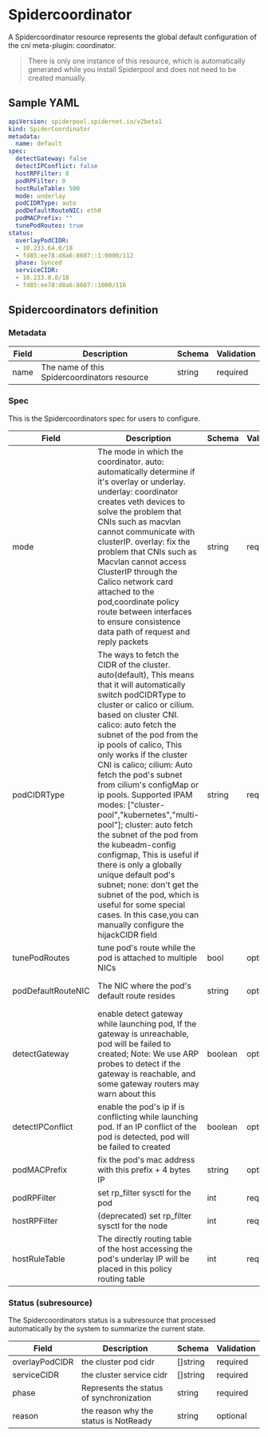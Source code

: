 # Spidercoordinator

A Spidercoordinator resource represents the global default configuration of the cni meta-plugin: coordinator.

> There is only one instance of this resource, which is automatically generated while you install Spiderpool and does not need to be created manually.

## Sample YAML

```yaml
apiVersion: spiderpool.spidernet.io/v2beta1
kind: SpiderCoordinator
metadata:
  name: default
spec:
  detectGateway: false
  detectIPConflict: false
  hostRPFilter: 0
  podRPFilter: 0
  hostRuleTable: 500
  mode: underlay
  podCIDRType: auto
  podDefaultRouteNIC: eth0
  podMACPrefix: ""
  tunePodRoutes: true
status:
  overlayPodCIDR:
  - 10.233.64.0/18
  - fd85:ee78:d8a6:8607::1:0000/112
  phase: Synced
  serviceCIDR:
  - 10.233.0.0/18
  - fd85:ee78:d8a6:8607::1000/116
```

## Spidercoordinators definition

### Metadata

| Field     | Description                                       | Schema | Validation |
|-----------|---------------------------------------------------|--------|------------|
| name      | The name of this Spidercoordinators resource      | string | required   |

### Spec

This is the Spidercoordinators spec for users to configure.

| Field              | Description                                                                                                                                                                                                                                                                                                                                                                                                                                                                                                                                                                                                                                                                                                                              | Schema  | Validation | Values                                        | Default                      |
|--------------------|------------------------------------------------------------------------------------------------------------------------------------------------------------------------------------------------------------------------------------------------------------------------------------------------------------------------------------------------------------------------------------------------------------------------------------------------------------------------------------------------------------------------------------------------------------------------------------------------------------------------------------------------------------------------------------------------------------------------------------------|---------|------------|-----------------------------------------------|------------------------------|
| mode               | The mode in which the coordinator. auto: automatically determine if it's overlay or underlay. underlay: coordinator creates veth devices to solve the problem that CNIs such as macvlan cannot communicate with clusterIP. overlay: fix the problem that CNIs such as Macvlan cannot access ClusterIP through the Calico network card attached to the pod,coordinate policy route between interfaces to ensure consistence data path of request and reply packets                                                                                                                                                                                                                                                                        | string  | require    | auto,underlay,overlay                         | auto                         |
| podCIDRType        | The ways to fetch the CIDR of the cluster. auto(default), This means that it will automatically switch podCIDRType to cluster or calico or cilium. based on cluster CNI. calico: auto fetch the subnet of the pod from the ip pools of calico, This only works if the cluster CNI is calico; cilium: Auto fetch the pod's subnet from cilium's configMap or ip pools. Supported IPAM modes: ["cluster-pool","kubernetes","multi-pool"]; cluster: auto fetch the subnet of the pod from the kubeadm-config configmap, This is useful if there is only a globally unique default pod's subnet; none: don't get the subnet of the pod, which is useful for some special cases. In this case,you can manually configure the hijackCIDR field | string  | require    | auto,cluster,calico,cilium,none               | auto                         |
| tunePodRoutes      | tune pod's route while the pod is attached to multiple NICs                                                                                                                                                                                                                                                                                                                                                                                                                                                                                                                                                                                                                                                                              | bool    | optional   | true,false                                    | true                         |
| podDefaultRouteNIC | The NIC where the pod's default route resides                                                                                                                                                                                                                                                                                                                                                                                                                                                                                                                                                                                                                                                                                            | string  | optional   | "",eth0,net1...                               | underlay: eth0,overlay: net1 |
| detectGateway      | enable detect gateway while launching pod, If the gateway is unreachable, pod will be failed to created; Note: We use ARP probes to detect if the gateway is reachable, and some gateway routers may warn about this                                                                                                                                                                                                                                                                                                                                                                                                                                                                                                                     | boolean | optional   | true,false                                    | false                        |                                          
| detectIPConflict   | enable the pod's ip if is conflicting while launching pod. If an IP conflict of the pod is detected, pod will be failed to created                                                                                                                                                                                                                                                                                                                                                                                                                                                                                                                                                                                                       | boolean | optional   | true,false                                    | false                        |                                          
| podMACPrefix       | fix the pod's mac address with this prefix + 4 bytes IP                                                                                                                                                                                                                                                                                                                                                                                                                                                                                                                                                                                                                                                                                  | string  | optional   | a invalid mac address prefix                  | ""                           |                                          
| podRPFilter       | set rp_filter sysctl for the pod                                                                                                                                                                                                                                                                                                                                                                                                                                                                                                                                                                                                                                                                                                               | int     | required   | 0,1,2;suggest to be 0                         | 0                            |
| hostRPFilter       | (deprecated) set rp_filter sysctl for the node                                                                                                                                                                                                                                                                                                                                                                                                                                                                                                                                                                                                                                                                                                               | int     | required   | 0,1,2;suggest to be 0                         | 0                            |
| hostRuleTable      | The directly routing table of the host accessing the pod's underlay IP will be placed in this policy routing table                                                                                                                                                                                                                                                                                                                                                                                                                                                                                                                                                                                                                       | int     | required   | int                                           | 500                          |

### Status (subresource)

The Spidercoordinators status is a subresource that processed automatically by the system to summarize the current state.

| Field               | Description                                        | Schema                                                 | Validation |
|---------------------|----------------------------------------------------|--------------------------------------------------------|------------|
| overlayPodCIDR      | the cluster pod cidr                               |    []string                                            | required   |
| serviceCIDR         | the cluster service cidr                           |    []string                                            | required   |
| phase               | Represents the status of synchronization           |    string                                              | required   |
| reason              | the reason why the status is NotReady              |    string                                              | optional   |
